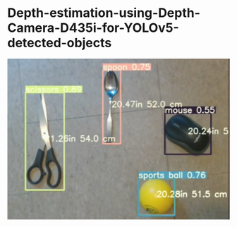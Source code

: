# Depth-estimation-using-Depth-Camera-D435i-for-YOLOv5-detected-objects

[![Jithin GitHub banner](realDetect.png)](https://github.com/jithin8mathew)
